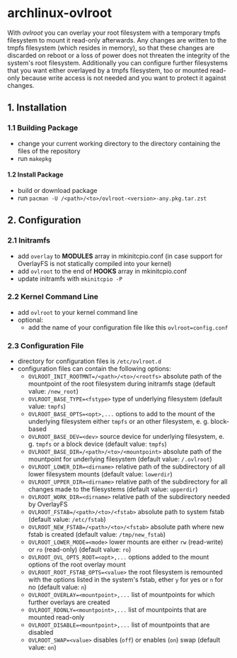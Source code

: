 # archlinux-ovlroot
With _ovlroot_ you can overlay your root filesystem with a temporary tmpfs
filesystem to mount it read-only afterwards. Any changes are written to the
tmpfs filesystem (which resides in memory), so that these changes are discarded
on reboot or a loss of power does not threaten the integrity of the system's 
root filesystem. Additionally you can configure further filesystems that you
want either overlayed by a tmpfs filesystem, too or mounted read-only because
write access is not needed and you want to protect it against changes.

## 1. Installation

### 1.1 Building Package
- change your current working directory to the directory containing the files
  of the repository
- run `makepkg`

#### 1.2 Install Package
- build or download package
- run `pacman -U /<path>/<to>/ovlroot-<version>-any.pkg.tar.zst`

## 2. Configuration

### 2.1 Initramfs
- add `overlay` to __MODULES__ array in mkinitcpio.conf (in case support for
  OverlayFS is not statically compiled into your kernel)
- add `ovlroot` to the end of __HOOKS__ array in mkinitcpio.conf
- update initramfs with `mkinitcpio -P`

### 2.2 Kernel Command Line
- add `ovlroot` to your kernel command line
- optional:
	- add the name of your configuration file like this `ovlroot=config.conf`

### 2.3 Configuration File
- directory for configuration files is `/etc/ovlroot.d`
- configuration files can contain the following options:
	- `OVLROOT_INIT_ROOTMNT=/<path>/<to>/<rootfs>` absolute path of the mountpoint
	  of the root filesystem during initramfs stage (default value: `/new_root`)
	- `OVLROOT_BASE_TYPE=<fstype>` type of underlying filesystem
	  (default value: `tmpfs`)
    - `OVLROOT_BASE_OPTS=<opt>,...` options to add to the mount of the underlying
	  filesystem either `tmpfs` or an other filesystem, e. g. block-based
	- `OVLROOT_BASE_DEV=<dev>` source device for underlying filesystem, e. g.
	  `tmpfs` or a block device (default value: `tmpfs`)
	- `OVLROOT_BASE_DIR=/<path>/<to>/<mountpoint>` absolute path of the mountpoint
	  for underlying filesystem (default value: `/.ovlroot`)
	- `OVLROOT_LOWER_DIR=<dirname>` relative path of the subdirectory of all
	  lower filesystem mounts (default value: `lowerdir`)
	- `OVLROOT_UPPER_DIR=<dirname>` relative path of the subdirectory for all
	  changes made to the filesystems (default value: `upperdir`)
	- `OVLROOT_WORK_DIR=<dirname>` relative path of the subdirectory needed by
	  OverlayFS
	- `OVLROOT_FSTAB=/<path>/<to>/<fstab>` absolute path to system fstab
	  (default value: `/etc/fstab`)
	- `OVLROOT_NEW_FSTAB=/<path>/<to>/<fstab>` absolute path where new fstab is
	  created (default value: `/tmp/new_fstab`)
	- `OVLROOT_LOWER_MODE=<mode>` lower mounts are either `rw` (read-write) or
	  `ro` (read-only) (default value: `ro`)
	- `OVLROOT_OVL_OPTS_ROOT=<opt>,...` options added to the mount options of
	  the root overlay mount
	- `OVLROOT_ROOT_FSTAB_OPTS=<value>` the root filesystem is remounted with
	  the options listed in the system's fstab, ether `y` for yes or `n` for no
	  (default value: `n`)
	- `OVLROOT_OVERLAY=<mountpoint>,...` list of mountpoints for which further
	  overlays are created
	- `OVLROOT_RDONLY=<mountpoint>,...` list of mountpoints that are mounted
	  read-only
    - `OVLROOT_DISABLE=<mountpoint>,...` list of mountpoints that are disabled
	- `OVLROOT_SWAP=<value>` disables (`off`) or enables (`on`) swap
	  (default value: `on`)

